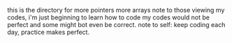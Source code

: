 this is the directory for more pointers more arrays
note to those viewing my codes, i'm just beginning to learn how to code
my codes would not be perfect and some might bot even be correct.
note to self: keep coding each day, practice makes perfect.
